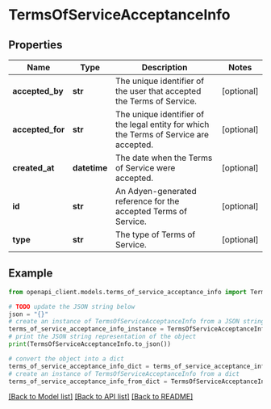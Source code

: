 # TermsOfServiceAcceptanceInfo


## Properties

Name | Type | Description | Notes
------------ | ------------- | ------------- | -------------
**accepted_by** | **str** | The unique identifier of the user that accepted the Terms of Service. | [optional] 
**accepted_for** | **str** | The unique identifier of the legal entity for which the Terms of Service are accepted. | [optional] 
**created_at** | **datetime** | The date when the Terms of Service were accepted. | [optional] 
**id** | **str** | An Adyen-generated reference for the accepted Terms of Service. | [optional] 
**type** | **str** | The type of Terms of Service. | [optional] 

## Example

```python
from openapi_client.models.terms_of_service_acceptance_info import TermsOfServiceAcceptanceInfo

# TODO update the JSON string below
json = "{}"
# create an instance of TermsOfServiceAcceptanceInfo from a JSON string
terms_of_service_acceptance_info_instance = TermsOfServiceAcceptanceInfo.from_json(json)
# print the JSON string representation of the object
print(TermsOfServiceAcceptanceInfo.to_json())

# convert the object into a dict
terms_of_service_acceptance_info_dict = terms_of_service_acceptance_info_instance.to_dict()
# create an instance of TermsOfServiceAcceptanceInfo from a dict
terms_of_service_acceptance_info_from_dict = TermsOfServiceAcceptanceInfo.from_dict(terms_of_service_acceptance_info_dict)
```
[[Back to Model list]](../README.md#documentation-for-models) [[Back to API list]](../README.md#documentation-for-api-endpoints) [[Back to README]](../README.md)


